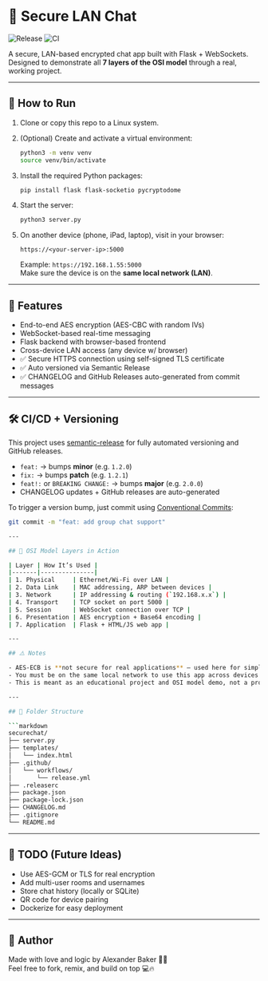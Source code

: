 # 🔐 Secure LAN Chat
![Release](https://img.shields.io/github/v/release/Alexander-Baker-1/secure-lan-chat?label=release)
![CI](https://github.com/Alexander-Baker-1/secure-lan-chat/actions/workflows/release.yml/badge.svg)

A secure, LAN-based encrypted chat app built with Flask + WebSockets.  
Designed to demonstrate all **7 layers of the OSI model** through a real, working project.

---

## 🚀 How to Run

1. Clone or copy this repo to a Linux system.
2. (Optional) Create and activate a virtual environment:
   ```bash
   python3 -m venv venv
   source venv/bin/activate
   ```
3. Install the required Python packages:
   ```bash
   pip install flask flask-socketio pycryptodome
   ```
4. Start the server:
   ```bash
   python3 server.py
   ```

5. On another device (phone, iPad, laptop), visit in your browser:
   ```
   https://<your-server-ip>:5000
   ```
   Example: `https://192.168.1.55:5000`  
   Make sure the device is on the **same local network (LAN)**.

---

## 💬 Features

- End-to-end AES encryption (AES-CBC with random IVs)
- WebSocket-based real-time messaging
- Flask backend with browser-based frontend
- Cross-device LAN access (any device w/ browser)
- ✅ Secure HTTPS connection using self-signed TLS certificate
- ✅ Auto versioned via Semantic Release
- ✅ CHANGELOG and GitHub Releases auto-generated from commit messages

---

## 🛠 CI/CD + Versioning

This project uses [semantic-release](https://semantic-release.gitbook.io/) for fully automated versioning and GitHub releases.

- `feat:` → bumps **minor** (e.g. `1.2.0`)
- `fix:` → bumps **patch** (e.g. `1.2.1`)
- `feat!:` or `BREAKING CHANGE:` → bumps **major** (e.g. `2.0.0`)
- CHANGELOG updates + GitHub releases are auto-generated

To trigger a version bump, just commit using [Conventional Commits](https://www.conventionalcommits.org/):
```bash
git commit -m "feat: add group chat support"

---

## 🧠 OSI Model Layers in Action

| Layer | How It’s Used |
|-------|---------------|
| 1. Physical     | Ethernet/Wi-Fi over LAN |
| 2. Data Link    | MAC addressing, ARP between devices |
| 3. Network      | IP addressing & routing (`192.168.x.x`) |
| 4. Transport    | TCP socket on port 5000 |
| 5. Session      | WebSocket connection over TCP |
| 6. Presentation | AES encryption + Base64 encoding |
| 7. Application  | Flask + HTML/JS web app |

---

## ⚠️ Notes

- AES-ECB is **not secure for real applications** — used here for simplicity.
- You must be on the same local network to use this app across devices.
- This is meant as an educational project and OSI model demo, not a production app.

---

## 📁 Folder Structure

```markdown
securechat/
├── server.py
├── templates/
│   └── index.html
├── .github/
│   └── workflows/
│       └── release.yml
├── .releaserc
├── package.json
├── package-lock.json
├── CHANGELOG.md
├── .gitignore
└── README.md
```

---

## 🔧 TODO (Future Ideas)

- Use AES-GCM or TLS for real encryption
- Add multi-user rooms and usernames
- Store chat history (locally or SQLite)
- QR code for device pairing
- Dockerize for easy deployment

---

## 🧠 Author

Made with love and logic by Alexander Baker 🧠✨  
Feel free to fork, remix, and build on top 💻🔥
